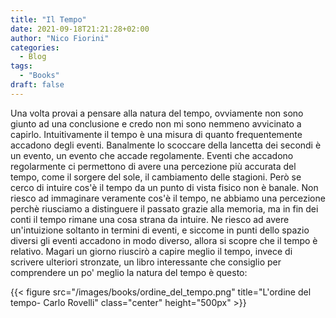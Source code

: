 ```yaml
---
title: "Il Tempo"
date: 2021-09-18T21:21:28+02:00
author: "Nico Fiorini"
categories: 
  - Blog
tags: 
  - "Books"
draft: false
---
```


Una volta provai a pensare alla natura del tempo, ovviamente non sono giunto ad una conclusione e credo non mi
sono nemmeno avvicinato a capirlo. Intuitivamente il tempo è una misura di quanto frequentemente accadono degli eventi.
Banalmente lo scoccare della lancetta dei secondi è un evento, un evento che accade regolamente.
Eventi che accadono regolarmente ci permettono di avere una percezione più accurata del tempo, come il sorgere del sole,
il cambiamento delle stagioni.
Però se cerco di intuire cos'è il tempo da un punto di vista fisico non è banale. Non riesco ad immaginare veramente
cos'è il tempo, ne abbiamo una percezione perchè riusciamo a distinguere il passato grazie alla memoria, ma in fin dei conti
il tempo rimane una cosa strana da intuire.
Ne riesco ad avere un'intuizione soltanto in termini di eventi, e siccome in punti dello spazio diversi gli eventi accadono
in modo diverso, allora si scopre che il tempo è relativo.
Magari un giorno riuscirò a capire meglio il tempo, invece di scrivere ulteriori stronzate, un libro interessante che 
consiglio per comprendere un po' meglio la natura del tempo
è questo:

{{< figure src="/images/books/ordine_del_tempo.png" title="L'ordine del tempo- Carlo Rovelli" class="center" height="500px" >}}
